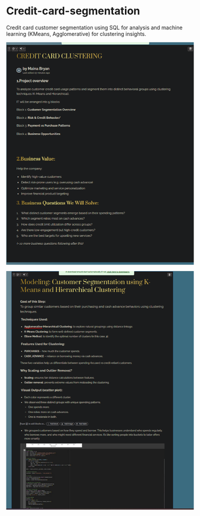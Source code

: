 # Credit-card-segmentation
Credit card customer segmentation using SQL for analysis and machine learning (KMeans, Agglomerative) for clustering insights.

![image alt](https://github.com/Mainabryan/Credit-card-segmentation/blob/5dc4fe8e80dc6be727e6a1cdb676dfd96a351cbd/Screenshot%202025-07-12%20134101.png)

![image](https://github.com/Mainabryan/Credit-card-segmentation/blob/c6ffde6ba82acfd47f94f1c97505fef1be969114/Screenshot%202025-07-12%20132942.png)
